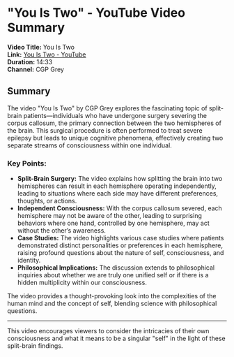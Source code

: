 # "You Is Two" - YouTube Video Summary

**Video Title:** You Is Two  
**Link:** [You Is Two - YouTube](https://www.youtube.com/watch?v=wfYbgdo8e-8)  
**Duration:** 14:33  
**Channel:** CGP Grey

## Summary

The video "You Is Two" by CGP Grey explores the fascinating topic of split-brain patients—individuals who have undergone surgery severing the corpus callosum, the primary connection between the two hemispheres of the brain. This surgical procedure is often performed to treat severe epilepsy but leads to unique cognitive phenomena, effectively creating two separate streams of consciousness within one individual.

### Key Points:
- **Split-Brain Surgery:** The video explains how splitting the brain into two hemispheres can result in each hemisphere operating independently, leading to situations where each side may have different preferences, thoughts, or actions.
- **Independent Consciousness:** With the corpus callosum severed, each hemisphere may not be aware of the other, leading to surprising behaviors where one hand, controlled by one hemisphere, may act without the other’s awareness.
- **Case Studies:** The video highlights various case studies where patients demonstrated distinct personalities or preferences in each hemisphere, raising profound questions about the nature of self, consciousness, and identity.
- **Philosophical Implications:** The discussion extends to philosophical inquiries about whether we are truly one unified self or if there is a hidden multiplicity within our consciousness.

The video provides a thought-provoking look into the complexities of the human mind and the concept of self, blending science with philosophical questions.

---

This video encourages viewers to consider the intricacies of their own consciousness and what it means to be a singular "self" in the light of these split-brain findings.

